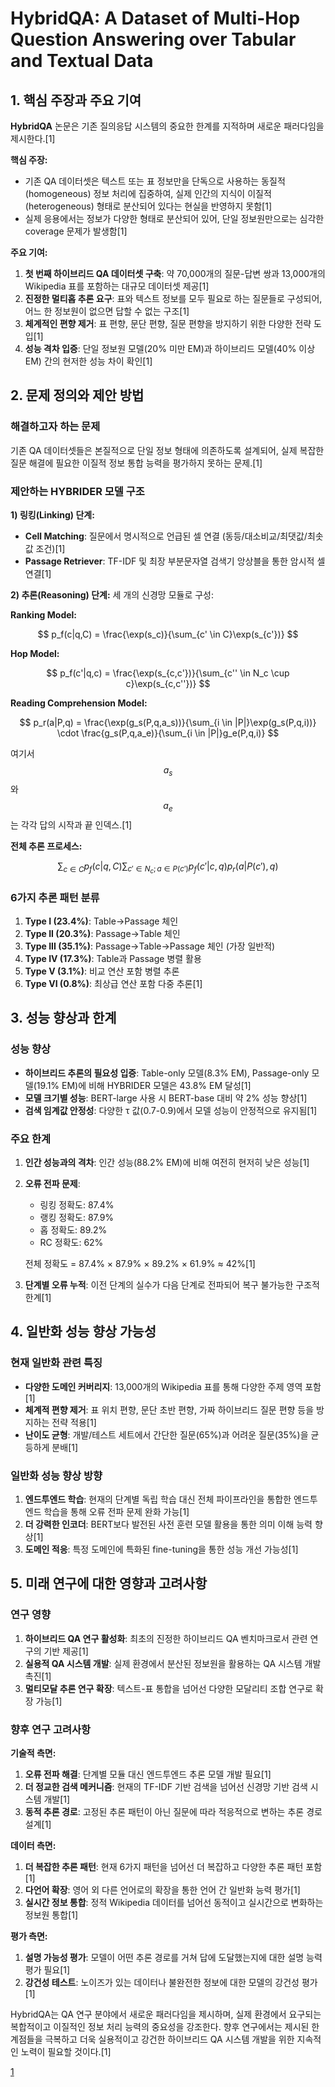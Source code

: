 # HybridQA: A Dataset of Multi-Hop Question Answering over Tabular and Textual Data

## 1. 핵심 주장과 주요 기여

**HybridQA** 논문은 기존 질의응답 시스템의 중요한 한계를 지적하며 새로운 패러다임을 제시한다.[1]

**핵심 주장:**
- 기존 QA 데이터셋은 텍스트 또는 표 정보만을 단독으로 사용하는 동질적(homogeneous) 정보 처리에 집중하여, 실제 인간의 지식이 이질적(heterogeneous) 형태로 분산되어 있다는 현실을 반영하지 못함[1]
- 실제 응용에서는 정보가 다양한 형태로 분산되어 있어, 단일 정보원만으로는 심각한 coverage 문제가 발생함[1]

**주요 기여:**
1. **첫 번째 하이브리드 QA 데이터셋 구축**: 약 70,000개의 질문-답변 쌍과 13,000개의 Wikipedia 표를 포함하는 대규모 데이터셋 제공[1]
2. **진정한 멀티홉 추론 요구**: 표와 텍스트 정보를 모두 필요로 하는 질문들로 구성되어, 어느 한 정보원이 없으면 답할 수 없는 구조[1]
3. **체계적인 편향 제거**: 표 편향, 문단 편향, 질문 편향을 방지하기 위한 다양한 전략 도입[1]
4. **성능 격차 입증**: 단일 정보원 모델(20% 미만 EM)과 하이브리드 모델(40% 이상 EM) 간의 현저한 성능 차이 확인[1]

## 2. 문제 정의와 제안 방법

### 해결하고자 하는 문제
기존 QA 데이터셋들은 본질적으로 단일 정보 형태에 의존하도록 설계되어, 실제 복잡한 질문 해결에 필요한 이질적 정보 통합 능력을 평가하지 못하는 문제.[1]

### 제안하는 HYBRIDER 모델 구조

**1) 링킹(Linking) 단계:**
- **Cell Matching**: 질문에서 명시적으로 언급된 셀 연결 (동등/대소비교/최댓값/최솟값 조건)[1]
- **Passage Retriever**: TF-IDF 및 최장 부분문자열 검색기 앙상블을 통한 암시적 셀 연결[1]

**2) 추론(Reasoning) 단계:**
세 개의 신경망 모듈로 구성:

**Ranking Model:**

$$
p_f(c|q,C) = \frac{\exp(s_c)}{\sum_{c' \in C}\exp(s_{c'})}
$$

**Hop Model:**

$$
p_f(c'|q,c) = \frac{\exp(s_{c,c'})}{\sum_{c'' \in N_c \cup c}\exp(s_{c,c''})}
$$

**Reading Comprehension Model:**

$$
p_r(a|P,q) = \frac{\exp(g_s(P,q,a_s))}{\sum_{i \in |P|}\exp(g_s(P,q,i))} \cdot \frac{g_s(P,q,a_e)}{\sum_{i \in |P|}g_e(P,q,i)}
$$

여기서 $$a_s$$와 $$a_e$$는 각각 답의 시작과 끝 인덱스.[1]

**전체 추론 프로세스:**

$$
\sum_{c \in C}p_f(c|q,C)\sum_{c' \in N_c; a \in P(c')}p_f(c'|c,q)p_r(a|P(c'),q)
$$

### 6가지 추론 패턴 분류
1. **Type I (23.4%)**: Table→Passage 체인
2. **Type II (20.3%)**: Passage→Table 체인  
3. **Type III (35.1%)**: Passage→Table→Passage 체인 (가장 일반적)
4. **Type IV (17.3%)**: Table과 Passage 병렬 활용
5. **Type V (3.1%)**: 비교 연산 포함 병렬 추론
6. **Type VI (0.8%)**: 최상급 연산 포함 다중 추론[1]

## 3. 성능 향상과 한계

### 성능 향상
- **하이브리드 추론의 필요성 입증**: Table-only 모델(8.3% EM), Passage-only 모델(19.1% EM)에 비해 HYBRIDER 모델은 43.8% EM 달성[1]
- **모델 크기별 성능**: BERT-large 사용 시 BERT-base 대비 약 2% 성능 향상[1]
- **검색 임계값 안정성**: 다양한 τ 값(0.7-0.9)에서 모델 성능이 안정적으로 유지됨[1]

### 주요 한계
1. **인간 성능과의 격차**: 인간 성능(88.2% EM)에 비해 여전히 현저히 낮은 성능[1]
2. **오류 전파 문제**: 
   - 링킹 정확도: 87.4%
   - 랭킹 정확도: 87.9%
   - 홉 정확도: 89.2%
   - RC 정확도: 62%
   
   전체 정확도 = 87.4% × 87.9% × 89.2% × 61.9% ≈ 42%[1]

3. **단계별 오류 누적**: 이전 단계의 실수가 다음 단계로 전파되어 복구 불가능한 구조적 한계[1]

## 4. 일반화 성능 향상 가능성

### 현재 일반화 관련 특징
- **다양한 도메인 커버리지**: 13,000개의 Wikipedia 표를 통해 다양한 주제 영역 포함[1]
- **체계적 편향 제거**: 표 위치 편향, 문단 초반 편향, 가짜 하이브리드 질문 편향 등을 방지하는 전략 적용[1]
- **난이도 균형**: 개발/테스트 세트에서 간단한 질문(65%)과 어려운 질문(35%)을 균등하게 분배[1]

### 일반화 성능 향상 방향
1. **엔드투엔드 학습**: 현재의 단계별 독립 학습 대신 전체 파이프라인을 통합한 엔드투엔드 학습을 통해 오류 전파 문제 완화 가능[1]
2. **더 강력한 인코더**: BERT보다 발전된 사전 훈련 모델 활용을 통한 의미 이해 능력 향상[1]
3. **도메인 적응**: 특정 도메인에 특화된 fine-tuning을 통한 성능 개선 가능성[1]

## 5. 미래 연구에 대한 영향과 고려사항

### 연구 영향
1. **하이브리드 QA 연구 활성화**: 최초의 진정한 하이브리드 QA 벤치마크로서 관련 연구의 기반 제공[1]
2. **실용적 QA 시스템 개발**: 실제 환경에서 분산된 정보원을 활용하는 QA 시스템 개발 촉진[1]
3. **멀티모달 추론 연구 확장**: 텍스트-표 통합을 넘어선 다양한 모달리티 조합 연구로 확장 가능[1]

### 향후 연구 고려사항

**기술적 측면:**
1. **오류 전파 해결**: 단계별 모듈 대신 엔드투엔드 추론 모델 개발 필요[1]
2. **더 정교한 검색 메커니즘**: 현재의 TF-IDF 기반 검색을 넘어선 신경망 기반 검색 시스템 개발[1]
3. **동적 추론 경로**: 고정된 추론 패턴이 아닌 질문에 따라 적응적으로 변하는 추론 경로 설계[1]

**데이터 측면:**
1. **더 복잡한 추론 패턴**: 현재 6가지 패턴을 넘어선 더 복잡하고 다양한 추론 패턴 포함[1]
2. **다언어 확장**: 영어 외 다른 언어로의 확장을 통한 언어 간 일반화 능력 평가[1]
3. **실시간 정보 통합**: 정적 Wikipedia 데이터를 넘어선 동적이고 실시간으로 변화하는 정보원 통합[1]

**평가 측면:**
1. **설명 가능성 평가**: 모델이 어떤 추론 경로를 거쳐 답에 도달했는지에 대한 설명 능력 평가 필요[1]
2. **강건성 테스트**: 노이즈가 있는 데이터나 불완전한 정보에 대한 모델의 강건성 평가[1]

HybridQA는 QA 연구 분야에서 새로운 패러다임을 제시하며, 실제 환경에서 요구되는 복합적이고 이질적인 정보 처리 능력의 중요성을 강조한다. 향후 연구에서는 제시된 한계점들을 극복하고 더욱 실용적이고 강건한 하이브리드 QA 시스템 개발을 위한 지속적인 노력이 필요할 것이다.[1]

[1](https://ppl-ai-file-upload.s3.amazonaws.com/web/direct-files/attachments/65988149/3d279c6e-2169-4339-b4d4-06be8f61cc1e/2004.07347v3.pdf)

